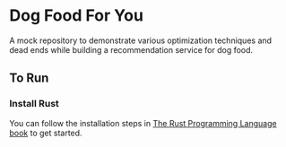 # Dog Food For You

A mock repository to demonstrate various optimization techniques and dead ends while
building a recommendation service for dog food.

## To Run

### Install Rust

You can follow the installation steps in [The Rust Programming Language book](https://doc.rust-lang.org/book/ch01-01-installation.html)
to get started.
